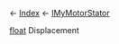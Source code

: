 ← [Index](Api-Index) ← [IMyMotorStator](Sandbox.ModAPI.Ingame.IMyMotorStator)

[float](System.Single) Displacement